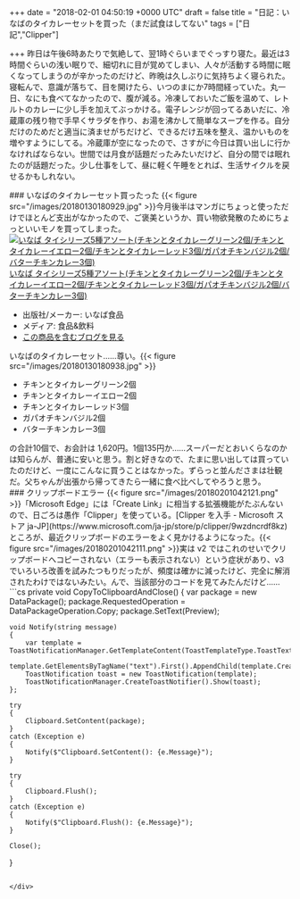 
+++
date = "2018-02-01 04:50:19 +0000 UTC"
draft = false
title = "日記：いなばのタイカレーセットを買った（まだ試食はしてない"
tags = ["日記","Clipper"]

+++
昨日は午後6時あたりで気絶して、翌1時ぐらいまでぐっすり寝た。最近は3時間ぐらいの浅い眠りで、細切れに目が覚めてしまい、人々が活動する時間に眠くなってしまうのが辛かったのだけど、昨晩は久しぶりに気持ちよく寝られた。寝転んで、意識が落ちて、目を開けたら、いつのまにか7時間経っていた。丸一日、なにも食べてなかったので、腹が減る。冷凍しておいたご飯を温めて、レトルトのカレーに少し手を加えてぶっかける。電子レンジが回ってるあいだに、冷蔵庫の残り物で手早くサラダを作り、お湯を沸かして簡単なスープを作る。自分だけのためだと適当に済ませがちだけど、できるだけ五味を整え、温かいものを増やすようにしてる。冷蔵庫が空になったので、さすがに今日は買い出しに行かなければならない。世間では月食が話題だったみたいだけど、自分の間では眠れたのが話題だった。少し仕事をして、昼に軽く午睡をとれば、生活サイクルを戻せるかもしれない。

<div class="section">
    ### いなばのタイカレーセット買ったった
    {{< figure src="/images/20180130180929.jpg"  >}}今月後半はマンガにちょっと使っただけでほとんど支出がなかったので、ご褒美というか、買い物欲発散のためにちょっといいモノを買ってしまった。<div class="hatena-asin-detail"><a href="http://www.amazon.co.jp/exec/obidos/ASIN/B0719RSW7H/bestylesnet-22/"><img src="https://images-fe.ssl-images-amazon.com/images/I/51jfiXRFIIL._SL160_.jpg" class="hatena-asin-detail-image" alt="いなば タイシリーズ5種アソート(チキンとタイカレーグリーン2個/チキンとタイカレーイエロー2個/チキンとタイカレーレッド3個/ガパオチキンバジル2個/バターチキンカレー3個)" title="いなば タイシリーズ5種アソート(チキンとタイカレーグリーン2個/チキンとタイカレーイエロー2個/チキンとタイカレーレッド3個/ガパオチキンバジル2個/バターチキンカレー3個)"/></a><div class="hatena-asin-detail-info"><a href="http://www.amazon.co.jp/exec/obidos/ASIN/B0719RSW7H/bestylesnet-22/">いなば タイシリーズ5種アソート(チキンとタイカレーグリーン2個/チキンとタイカレーイエロー2個/チキンとタイカレーレッド3個/ガパオチキンバジル2個/バターチキンカレー3個)</a><ul><li><span class="hatena-asin-detail-label">出版社/メーカー:</span> いなば食品</li><li><span class="hatena-asin-detail-label">メディア:</span> 食品&amp;飲料</li><li><a href="http://d.hatena.ne.jp/asin/B0719RSW7H/bestylesnet-22" target="_blank">この商品を含むブログを見る</a></li></ul></div><div class="hatena-asin-detail-foot"></div></div>いなばのタイカレーセット……尊い。{{< figure src="/images/20180130180938.jpg"  >}}<br/>


<ul>
<li>チキンとタイカレーグリーン2個</li>
<li>チキンとタイカレーイエロー2個</li>
<li>チキンとタイカレーレッド3個</li>
<li>ガパオチキンバジル2個</li>
<li>バターチキンカレー3個</li>
</ul>の合計10個で、お会計は 1,620円。1個135円か……スーパーだとおいくらなのかは知らんが、普通に安いと思う。割と好きなので、たまに思い出しては買っていたのだけど、一度にこんなに買うことはなかった。ずらっと並んださまは壮観だ。父ちゃんが出張から帰ってきたら一緒に食べ比べしてやろうと思う。

</div>
<div class="section">
    ### クリップボードエラー
    {{< figure src="/images/20180201042121.png"  >}}「Microsoft Edge」には「Create Link」に相当する拡張機能がたぶんないので、日ごろは愚作「Clipper」を使っている。[Clipper を入手 - Microsoft ストア ja-JP](https://www.microsoft.com/ja-jp/store/p/clipper/9wzdncrdf8kz)ところが、最近クリップボードのエラーをよく見かけるようになった。{{< figure src="/images/20180201042111.png"  >}}実は v2 ではこれのせいでクリップボードへコピーされない（エラーも表示されない）という症状があり、v3 でいろいろ改善を試みたつもりだったが、頻度は確かに減ったけど、完全に解消されたわけではないみたい。んで、当該部分のコードを見てみたんだけど……
```cs
private void CopyToClipboardAndClose()
{
    var package = new DataPackage();
    package.RequestedOperation = DataPackageOperation.Copy;
    package.SetText(Preview);

    void Notify(string message)
    {
        var template = ToastNotificationManager.GetTemplateContent(ToastTemplateType.ToastText01);
        template.GetElementsByTagName("text").First().AppendChild(template.CreateTextNode(message));
        ToastNotification toast = new ToastNotification(template);
        ToastNotificationManager.CreateToastNotifier().Show(toast);
    };
    
    try
    {
        Clipboard.SetContent(package);
    }
    catch (Exception e)
    {
        Notify($"Clipboard.SetContent(): {e.Message}");
    }

    try
    {
        Clipboard.Flush();
    }
    catch (Exception e)
    {
        Notify($"Clipboard.Flush(): {e.Message}");
    }

    Close();
}

```よくわからんローカル関数もあるし、try 句が2個あるのもちょっとわからんし（どこでエラーが起こったのか知りたかったのかもしれない）、なんかいろいろだめだな。当時の俺、なぜこれでいいと思った／(^o^)＼とにかく、プルダウンメニューで書式を選択するユーザーインターフェイスもステップ数が増えていまいちだと思っていたので、時間を見つけていろいろ修正して、マイナーバージョンアップを出そうと思う。ついでに塩漬けのストアアプリも完成させてしまいたい。

</div>

